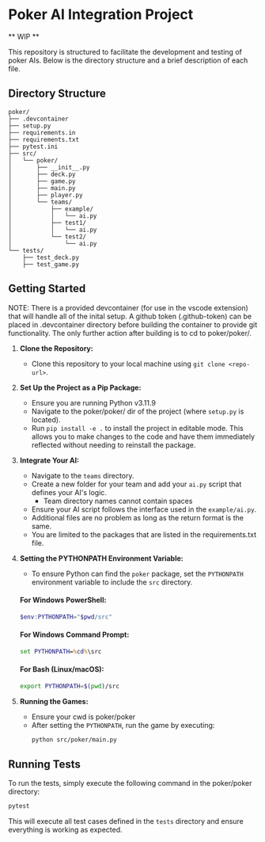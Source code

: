 # Poker AI Integration Project
** WIP **

This repository is structured to facilitate the development and testing of poker AIs. Below is the directory structure and a brief description of each file.

## Directory Structure

```
poker/
├── .devcontainer
├── setup.py
├── requirements.in
├── requirements.txt
├── pytest.ini
├── src/
│   └── poker/
│       ├── __init__.py
│       ├── deck.py
│       ├── game.py
│       ├── main.py
│       ├── player.py
│       └── teams/
│           ├── example/
│           │   └── ai.py
│           ├── test1/
│           │   └── ai.py
│           └── test2/
│               └── ai.py
└── tests/
    ├── test_deck.py
    ├── test_game.py
```

## Getting Started

NOTE: There is a provided devcontainer (for use in the vscode extension) that will handle all of the inital setup. A github token (.github-token) can be placed in .devcontainer directory before building the container to provide git functionality. The only further action after building is to cd to poker/poker/.

1. **Clone the Repository:**
   - Clone this repository to your local machine using `git clone <repo-url>`.

2. **Set Up the Project as a Pip Package:**
   - Ensure you are running Python v3.11.9
   - Navigate to the poker/poker/ dir of the project (where `setup.py` is located).
   - Run `pip install -e .` to install the project in editable mode. This allows you to make changes to the code and have them immediately reflected without needing to reinstall the package.

4. **Integrate Your AI:**
   - Navigate to the `teams` directory.
   - Create a new folder for your team and add your `ai.py` script that defines your AI's logic.
      - Team directory names cannot contain spaces
   - Ensure your AI script follows the interface used in the `example/ai.py`.
   - Additional files are no problem as long as the return format is the same.
   - You are limited to the packages that are listed in the requirements.txt file.

5. **Setting the PYTHONPATH Environment Variable:**
   - To ensure Python can find the `poker` package, set the `PYTHONPATH` environment variable to include the `src` directory.

   #### For Windows PowerShell:
   ```powershell
   $env:PYTHONPATH="$pwd/src"
   ```

   #### For Windows Command Prompt:
   ```cmd
   set PYTHONPATH=%cd%\src
   ```

   #### For Bash (Linux/macOS):
   ```sh
   export PYTHONPATH=$(pwd)/src
   ```

6. **Running the Games:**
   - Ensure your cwd is poker/poker
   - After setting the `PYTHONPATH`, run the game by executing:
     ```sh
     python src/poker/main.py
     ```

## Running Tests

To run the tests, simply execute the following command in the poker/poker directory:

```sh
pytest
```

This will execute all test cases defined in the `tests` directory and ensure everything is working as expected.
